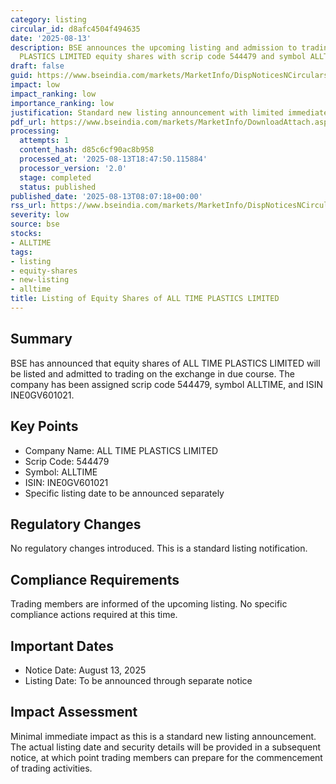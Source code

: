 ```yaml
---
category: listing
circular_id: d8afc4504f494635
date: '2025-08-13'
description: BSE announces the upcoming listing and admission to trading of ALL TIME
  PLASTICS LIMITED equity shares with scrip code 544479 and symbol ALLTIME.
draft: false
guid: https://www.bseindia.com/markets/MarketInfo/DispNoticesNCirculars.aspx?Noticeid={12458C13-440C-48FC-BD54-B94A194E2770}&noticeno=20250813-7&dt=08/13/2025&icount=7&totcount=73&flag=0
impact: low
impact_ranking: low
importance_ranking: low
justification: Standard new listing announcement with limited immediate market impact
pdf_url: https://www.bseindia.com/markets/MarketInfo/DownloadAttach.aspx?id=20250813-7&attachedId=
processing:
  attempts: 1
  content_hash: d85c6cf90ac8b958
  processed_at: '2025-08-13T18:47:50.115884'
  processor_version: '2.0'
  stage: completed
  status: published
published_date: '2025-08-13T08:07:18+00:00'
rss_url: https://www.bseindia.com/markets/MarketInfo/DispNoticesNCirculars.aspx?Noticeid={12458C13-440C-48FC-BD54-B94A194E2770}&noticeno=20250813-7&dt=08/13/2025&icount=7&totcount=73&flag=0
severity: low
source: bse
stocks:
- ALLTIME
tags:
- listing
- equity-shares
- new-listing
- alltime
title: Listing of Equity Shares of ALL TIME PLASTICS LIMITED
---
```


## Summary

BSE has announced that equity shares of ALL TIME PLASTICS LIMITED will be listed and admitted to trading on the exchange in due course. The company has been assigned scrip code 544479, symbol ALLTIME, and ISIN INE0GV601021.

## Key Points

- Company Name: ALL TIME PLASTICS LIMITED
- Scrip Code: 544479
- Symbol: ALLTIME
- ISIN: INE0GV601021
- Specific listing date to be announced separately

## Regulatory Changes

No regulatory changes introduced. This is a standard listing notification.

## Compliance Requirements

Trading members are informed of the upcoming listing. No specific compliance actions required at this time.

## Important Dates

- Notice Date: August 13, 2025
- Listing Date: To be announced through separate notice

## Impact Assessment

Minimal immediate impact as this is a standard new listing announcement. The actual listing date and security details will be provided in a subsequent notice, at which point trading members can prepare for the commencement of trading activities.